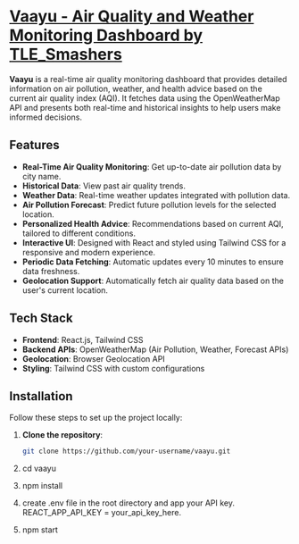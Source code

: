 # [Vaayu - Air Quality and Weather Monitoring Dashboard by TLE_Smashers](https://vaayu-tle-smashers01.netlify.app/)

**Vaayu** is a real-time air quality monitoring dashboard that provides detailed information on air pollution, weather, and health advice based on the current air quality index (AQI). It fetches data using the OpenWeatherMap API and presents both real-time and historical insights to help users make informed decisions.

## Features

- **Real-Time Air Quality Monitoring**: Get up-to-date air pollution data by city name.
- **Historical Data**: View past air quality trends.
- **Weather Data**: Real-time weather updates integrated with pollution data.
- **Air Pollution Forecast**: Predict future pollution levels for the selected location.
- **Personalized Health Advice**: Recommendations based on current AQI, tailored to different conditions.
- **Interactive UI**: Designed with React and styled using Tailwind CSS for a responsive and modern experience.
- **Periodic Data Fetching**: Automatic updates every 10 minutes to ensure data freshness.
- **Geolocation Support**: Automatically fetch air quality data based on the user's current location.

## Tech Stack

- **Frontend**: React.js, Tailwind CSS
- **Backend APIs**: OpenWeatherMap (Air Pollution, Weather, Forecast APIs)
- **Geolocation**: Browser Geolocation API
- **Styling**: Tailwind CSS with custom configurations

## Installation

Follow these steps to set up the project locally:

1. **Clone the repository**:
   ```bash
   git clone https://github.com/your-username/vaayu.git

2. cd vaayu

3. npm install

4. create .env file in the root directory and app your API key.
    REACT_APP_API_KEY = your_api_key_here.
    
5. npm start
